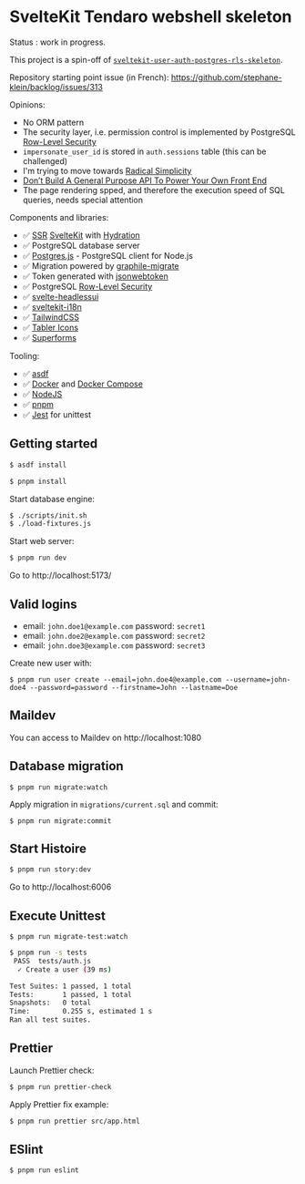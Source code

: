 # SvelteKit Tendaro webshell skeleton

Status : work in progress.

This project is a spin-off of [`sveltekit-user-auth-postgres-rls-skeleton`](https://github.com/stephane-klein/sveltekit-user-auth-postgres-rls-skeleton).

Repository starting point issue (in French): https://github.com/stephane-klein/backlog/issues/313

Opinions:

- No ORM pattern
- The security layer, i.e. permission control is implemented by PostgreSQL [Row-Level Security](https://www.postgresql.org/docs/16/ddl-rowsecurity.html)
- `impersonate_user_id` is stored in `auth.sessions` table (this can be challenged)
- I'm trying to move towards [Radical Simplicity](https://www.radicalsimpli.city/)
- [Don’t Build A General Purpose API To Power Your Own Front End](https://max.engineer/server-informed-ui)
- The page rendering spped, and therefore the execution speed of SQL queries, needs special attention

Components and libraries:

- ✅ [SSR](https://kit.svelte.dev/docs/page-options#ssr) [SvelteKit](https://github.com/sveltejs/kit) with [Hydration](https://kit.svelte.dev/docs/glossary#hydration)
- ✅ PostgreSQL database server
- ✅ [Postgres.js](https://github.com/porsager/postgres) - PostgreSQL client for Node.js
- ✅ Migration powered by [graphile-migrate](https://github.com/graphile/migrate)
- ✅ Token generated with [jsonwebtoken](https://github.com/auth0/node-jsonwebtoken)
- ✅ PostgreSQL [Row-Level Security](https://www.postgresql.org/docs/16/ddl-rowsecurity.html)
- ✅ [svelte-headlessui](https://github.com/rgossiaux/svelte-headlessui)
- ✅ [sveltekit-i18n](https://github.com/sveltekit-i18n/lib)
- ✅ [TailwindCSS](https://tailwindcss.com/)
- ✅ [Tabler Icons](https://tabler-icons.io/)
- ✅ [Superforms](https://superforms.rocks/)

Tooling:

- ✅ [asdf](https://asdf-vm.com/)
- ✅ [Docker](<https://en.wikipedia.org/wiki/Docker_(software)>) and [Docker Compose](https://docs.docker.com/compose/)
- ✅ [NodeJS](https://nodejs.org/en/)
- ✅ [pnpm](https://pnpm.io/)
- ✅ [Jest](https://jestjs.io/) for unittest

## Getting started

```sh
$ asdf install
```

```sh
$ pnpm install
```

Start database engine:

```sh
$ ./scripts/init.sh
$ ./load-fixtures.js
```

Start web server:

```sh
$ pnpm run dev
```

Go to http://localhost:5173/

## Valid logins

- email: `john.doe1@example.com`
  password: `secret1`
- email: `john.doe2@example.com`
  password: `secret2`
- email: `john.doe3@example.com`
  password: `secret3`

Create new user with:

```
$ pnpm run user create --email=john.doe4@example.com --username=john-doe4 --password=password --firstname=John --lastname=Doe
```

## Maildev

You can access to Maildev on http://localhost:1080

## Database migration

```
$ pnpm run migrate:watch
```

Apply migration in `migrations/current.sql` and commit:

```
$ pnpm run migrate:commit
```

## Start Histoire

```sh
$ pnpm run story:dev
```

Go to http://localhost:6006

## Execute Unittest

```
$ pnpm run migrate-test:watch
```

```sh
$ pnpm run -s tests
 PASS  tests/auth.js
  ✓ Create a user (39 ms)

Test Suites: 1 passed, 1 total
Tests:       1 passed, 1 total
Snapshots:   0 total
Time:        0.255 s, estimated 1 s
Ran all test suites.
```

## Prettier

Launch Prettier check:

```sh
$ pnpm run prettier-check
```

Apply Prettier fix example:

```sh
$ pnpm run prettier src/app.html
```

## ESlint

```sh
$ pnpm run eslint
```
